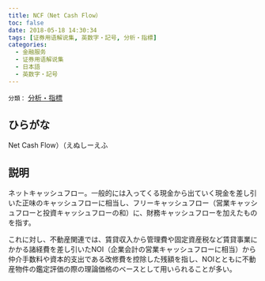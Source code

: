 ```yaml
---
title: NCF（Net Cash Flow）
toc: false
date: 2018-05-18 14:30:34
tags: [证券用语解说集, 英数字・記号, 分析・指標]
categories:
  - 金融服务
  - 证券用语解说集
  - 日本語
  - 英数字・記号
---
```


`分類：` [分析・指標](/tags/分析・指標/)

## ひらがな

Net Cash Flow）（えぬしーえふ

## 説明

ネットキャッシュフロー。一般的には入ってくる現金から出ていく現金を差し引いた正味のキャッシュフローに相当し、フリーキャッシュフロー（営業キャッシュフローと投資キャッシュフローの和）に、財務キャッシュフローを加えたものを指す。

これに対し、不動産関連では、賃貸収入から管理費や固定資産税など賃貸事業にかかる諸経費を差し引いたNOI（企業会計の営業キャッシュフローに相当）から仲介手数料や資本的支出である改修費を控除した残額を指し、NOIとともに不動産物件の鑑定評価の際の理論価格のベースとして用いられることが多い。
